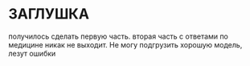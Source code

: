 # ЗАГЛУШКА

получилось сделать первую часть.
вторая часть с ответами по медицине никак не выходит. 
Не могу подгрузить хорошую модель, лезут ошибки